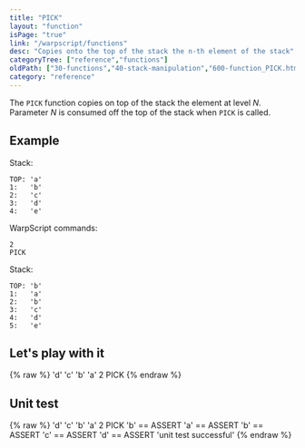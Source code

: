 ```yaml
---
title: "PICK"
layout: "function"
isPage: "true"
link: "/warpscript/functions"
desc: "Copies onto the top of the stack the n-th element of the stack"
categoryTree: ["reference","functions"]
oldPath: ["30-functions","40-stack-manipulation","600-function_PICK.html.md"]
category: "reference"
---
```

 

The `PICK` function copies on top of the stack the element at level *N*. Parameter *N* is consumed off the top of the stack when `PICK` is called.

## Example ##

Stack:

    
    TOP: 'a'
    1:   'b'
    2:   'c'
    3:   'd'
    4:   'e'

WarpScript commands:
    
    2
    PICK

Stack:

    
    TOP: 'b'
    1:   'a'
    2:   'b'
    3:   'c'
    4:   'd'
    5:   'e'


## Let's play with it ##

{% raw %}
<warp10-warpscript-widget backend="{{backend}}"  exec-endpoint="{{execEndpoint}}">'d' 'c' 'b' 'a'
2 PICK
</warp10-warpscript-widget>
{% endraw %}


## Unit test ##

{% raw %}
<warp10-warpscript-widget backend="{{backend}}"  exec-endpoint="{{execEndpoint}}">'d' 'c' 'b' 'a'
2 PICK
'b' == ASSERT   'a' == ASSERT   'b' == ASSERT
'c' == ASSERT   'd' == ASSERT 
'unit test successful'
</warp10-warpscript-widget>
{% endraw %}   

